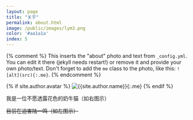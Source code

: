```yaml
---
layout: page
title: "关于"
permalink: about.html
image: /public/images/lym3.png
color: '#aa1a1a'
index: 5
---
```



{% comment %}
  This inserts the "about" photo and text from `_config.yml`.
  You can edit it there (jekyll needs restart!) or remove it and provide your own photo/text.
  Don't forget to add the `me` class to the photo, like this: `![alt](src){:.me}`.
{% endcomment %}

{% if site.author.avatar %}
  ![{{site.author.name}}]({{site.author.avatar}}){:.me}
{% endif %}


我是一位不愿透露花色的奶牛猫（如右图示）<br />

<S>目前在迫害陆一鸣（如左图示）</S>
